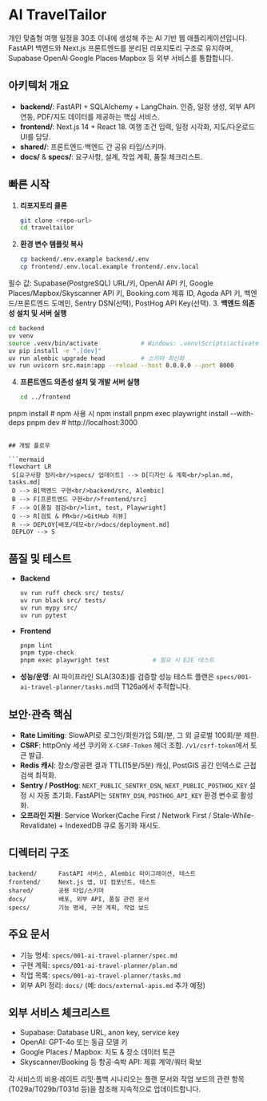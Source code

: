 # AI TravelTailor

개인 맞춤형 여행 일정을 30초 이내에 생성해 주는 AI 기반 웹 애플리케이션입니다. FastAPI 백엔드와 Next.js 프론트엔드를 분리된 리포지토리 구조로 유지하며, Supabase·OpenAI·Google Places·Mapbox 등 외부 서비스를 통합합니다.

## 아키텍처 개요
- **backend/**: FastAPI + SQLAlchemy + LangChain. 인증, 일정 생성, 외부 API 연동, PDF/지도 데이터를 제공하는 핵심 서비스.
- **frontend/**: Next.js 14 + React 18. 여행 조건 입력, 일정 시각화, 지도/다운로드 UI를 담당.
- **shared/**: 프론트엔드·백엔드 간 공유 타입/스키마.
- **docs/** & **specs/**: 요구사항, 설계, 작업 계획, 품질 체크리스트.

## 빠른 시작
1. **리포지토리 클론**
   ```bash
   git clone <repo-url>
   cd traveltailor
   ```
2. **환경 변수 템플릿 복사**
   ```bash
   cp backend/.env.example backend/.env
   cp frontend/.env.local.example frontend/.env.local
   ```
필수 값: Supabase(PostgreSQL) URL/키, OpenAI API 키, Google Places/Mapbox/Skyscanner API 키, Booking.com 제휴 ID, Agoda API 키, 백엔드/프론트엔드 도메인, Sentry DSN(선택), PostHog API Key(선택).
3. **백엔드 의존성 설치 및 서버 실행**
   ```bash
   cd backend
   uv venv
   source .venv/bin/activate            # Windows: .venv\Scripts\activate
   uv pip install -e ".[dev]"
   uv run alembic upgrade head          # 스키마 최신화
   uv run uvicorn src.main:app --reload --host 0.0.0.0 --port 8000
   ```
4. **프론트엔드 의존성 설치 및 개발 서버 실행**
   ```bash
   cd ../frontend
  pnpm install                         # npm 사용 시 npm install
  pnpm exec playwright install --with-deps
  pnpm dev                             # http://localhost:3000
   ```

## 개발 플로우

```mermaid
flowchart LR
    S[요구사항 정리<br/>specs/ 업데이트] --> D[디자인 & 계획<br/>plan.md, tasks.md]
    D --> B[백엔드 구현<br/>backend/src, Alembic]
    B --> F[프론트엔드 구현<br/>frontend/src]
    F --> Q[품질 점검<br/>lint, test, Playwright]
    Q --> R[검토 & PR<br/>GitHub 리뷰]
    R --> DEPLOY[배포/데모<br/>docs/deployment.md]
    DEPLOY --> S
```

## 품질 및 테스트
- **Backend**
  ```bash
  uv run ruff check src/ tests/
  uv run black src/ tests/
  uv run mypy src/
  uv run pytest
  ```
- **Frontend**
  ```bash
  pnpm lint
  pnpm type-check
  pnpm exec playwright test            # 필요 시 E2E 테스트
  ```
- **성능/운영**: AI 파이프라인 SLA(30초)를 검증할 성능 테스트 플랜은 `specs/001-ai-travel-planner/tasks.md`의 T126a에서 추적합니다.

## 보안·관측 핵심
- **Rate Limiting**: SlowAPI로 로그인/회원가입 5회/분, 그 외 글로벌 100회/분 제한.
- **CSRF**: httpOnly 세션 쿠키와 `X-CSRF-Token` 헤더 조합. `/v1/csrf-token`에서 토큰 발급.
- **Redis 캐시**: 장소/항공편 결과 TTL(15분/5분) 캐싱, PostGIS 공간 인덱스로 근접 검색 최적화.
- **Sentry / PostHog**: `NEXT_PUBLIC_SENTRY_DSN`, `NEXT_PUBLIC_POSTHOG_KEY` 설정 시 자동 초기화. FastAPI는 `SENTRY_DSN`, `POSTHOG_API_KEY` 환경 변수로 활성화.
- **오프라인 지원**: Service Worker(Cache First / Network First / Stale-While-Revalidate) + IndexedDB 큐로 동기화 재시도.

## 디렉터리 구조
```
backend/      FastAPI 서비스, Alembic 마이그레이션, 테스트
frontend/     Next.js 앱, UI 컴포넌트, 테스트
shared/       공용 타입/스키마
docs/         배포, 외부 API, 품질 관련 문서
specs/        기능 명세, 구현 계획, 작업 보드
```

## 주요 문서
- 기능 명세: `specs/001-ai-travel-planner/spec.md`
- 구현 계획: `specs/001-ai-travel-planner/plan.md`
- 작업 목록: `specs/001-ai-travel-planner/tasks.md`
- 외부 API 정리: `docs/` (예: `docs/external-apis.md` 추가 예정)

## 외부 서비스 체크리스트
- Supabase: Database URL, anon key, service key
- OpenAI: GPT-4o 또는 동급 모델 키
- Google Places / Mapbox: 지도 & 장소 데이터 토큰
- Skyscanner/Booking 등 항공·숙박 API: 제휴 계약/쿼터 확보

각 서비스의 비용·레이트 리밋·폴백 시나리오는 플랜 문서와 작업 보드의 관련 항목(T029a/T029b/T031d 등)을 참조해 지속적으로 업데이트합니다.
